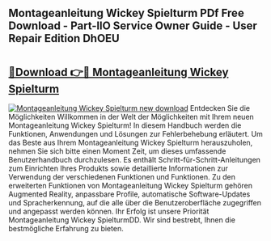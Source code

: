 ## Montageanleitung Wickey Spielturm PDf Free Download - Part-llO Service Owner Guide - User Repair Edition DhOEU

# <h2><a href="http://df6bni.blite.top/?on=Montageanleitung+Wickey+Spielturm">🔗Download 👉🔴 Montageanleitung Wickey Spielturm</a></h2>

[![Montageanleitung Wickey Spielturm new download](https://i.imgur.com/lujVjoI.png)](http://df6bni.blite.top/?on=Montageanleitung+Wickey+Spielturm)
Entdecken Sie die Möglichkeiten Willkommen in der Welt der Möglichkeiten mit Ihrem neuen Montageanleitung Wickey Spielturm! In diesem Handbuch werden die Funktionen, Anwendungen und Lösungen zur Fehlerbehebung erläutert. Um das Beste aus Ihrem Montageanleitung Wickey Spielturm herauszuholen, nehmen Sie sich bitte einen Moment Zeit, um dieses umfassende Benutzerhandbuch durchzulesen. Es enthält Schritt-für-Schritt-Anleitungen zum Einrichten Ihres Produkts sowie detaillierte Informationen zur Verwendung der verschiedenen Funktionen und Funktionen. Zu den erweiterten Funktionen von Montageanleitung Wickey Spielturm gehören Augmented Reality, anpassbare Profile, automatische Software-Updates und Spracherkennung, auf die alle über die Benutzeroberfläche zugegriffen und angepasst werden können. Ihr Erfolg ist unsere Priorität Montageanleitung Wickey SpielturmDD. Wir sind bestrebt, Ihnen die bestmögliche Erfahrung zu bieten.
